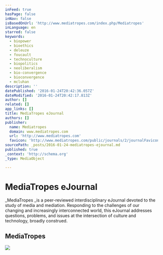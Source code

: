 ```yaml
---
inFeed: true
hasPage: false
inNav: false
isBasedOnUrl: 'http://www.mediatropes.com/index.php/Mediatropes'
inLanguage: en
starred: false
keywords:
  - biopower
  - bioethics
  - deleuze
  - foucault
  - technoculture
  - biopolitics
  - neoliberalism
  - bio-convergence
  - bioconvergence
  - mcluhan
description: ''
datePublished: '2016-01-24T20:42:36.057Z'
dateModified: '2016-01-24T20:42:17.813Z'
author: []
related: []
app_links: []
title: MediaTropes eJournal
authors: []
publisher:
  name: Mediatropes
  domain: www.mediatropes.com
  url: 'http://www.mediatropes.com'
  favicon: 'http://www.mediatropes.com/public/journals/2/journalFavicon_en_US.gif'
sourcePath: _posts/2016-01-24-mediatropes-ejournal.md
published: true
_context: 'http://schema.org'
_type: MediaObject

---
```

# MediaTropes eJournal

_MediaTropes _is a peer-reviewed interdisciplinary eJournal devoted to the study of media and mediation. Responding to the challenges of our changing and increasingly interconnected world, this eJournal addresses questions, problems, and issues at the intersection of culture and technology, broadly construed.

<article style=""><h1>MediaTropes</h1><img src="https://s3-us-west-2.amazonaws.com/the-grid-img/p/3fe68b9e018277716a8ee0a359930ab220f1ae90.jpg" /></article>